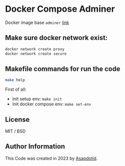 # Docker Compose Adminer

Docker image base `adminer` [link](https://hub.docker.com/_/adminer)

## Make sure docker network exist:

```bash
docker network create proxy
docker network create secure
```

## Makefile commands for run the code

```bash
make help
```

First of all:

-   Init setup env: `make init`
-   Init docker compose env: `make set-env`

## License

MIT / BSD

## Author Information

This Code was created in 2023 by [Asapdotid](https://github.com/asapdotid).
